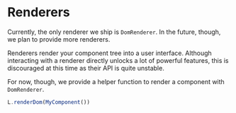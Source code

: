 # Renderers

Currently, the only renderer we ship is `DomRenderer`. In the future, though, we plan to provide more renderers.

Renderers render your component tree into a user interface. Although interacting with a renderer directly unlocks a lot of powerful
features, this is discouraged at this time as their API is quite unstable.

For now, though, we provide a helper function to render a component with `DomRenderer`.

```ts
L.renderDom(MyComponent())
```
